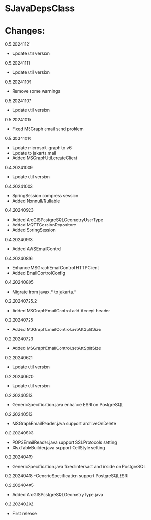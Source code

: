 # SJavaDepsClass

# Changes:
0.5.20241121
- Update util version

0.5.20241111
- Update util version

0.5.20241109
- Remove some warnings

0.5.20241107
- Update util version

0.5.20241015
- Fixed MSGraph email send problem

0.5.20241010
- Update microsoft-graph to v6
- Update to jakarta.mail
- Added MSGraphUtil.createClient

0.4.20241009
- Update util version

0.4.20241003
- SpringSession compress session
- Added Nonnull/Nullable

0.4.20240923
- Added ArcGISPostgreSQLGeometryUserType
- Added MQTTSessionRepository
- Added SpringSession

0.4.20240913
- Added AWSEmailControl

0.4.20240816
- Enhance MSGraphEmailControl HTTPClient
- Added EmailControlConfig

0.4.20240805
- Migrate from javax.* to jakarta.*

0.2.20240725.2
- Added MSGraphEmailControl add Accept header

0.2.20240725
- Added MSGraphEmailControl.setAttSplitSize

0.2.20240723
- Added MSGraphEmailControl.setAttSplitSize

0.2.20240621
- Update util version

0.2.20240620
- Update util version

0.2.20240513
- GenericSpecification.java enhance ESRI on PostgreSQL

0.2.20240513
- MSGraphEmailReader.java support archiveOnDelete

0.2.20240503
- POP3EmailReader.java support SSLProtocols setting
- XlsxTableBuilder.java support CellStyle setting

0.2.20240419
- GenericSpecification.java fixed intersact and inside on PostgreSQL

0.2.20240418
-GenericSpecification support PostgreSQLESRI

0.2.20240405
- Added ArcGISPostgreSQLGeometryType.java

0.2.20240202
- First release